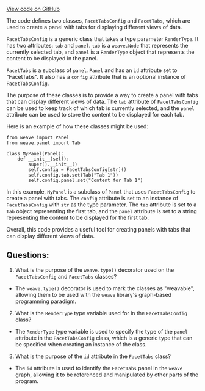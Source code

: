 [View code on GitHub](https://github.com/wandb/weave/weave/panels/panel_facet_tabs.py)

The code defines two classes, `FacetTabsConfig` and `FacetTabs`, which are used to create a panel with tabs for displaying different views of data. 

`FacetTabsConfig` is a generic class that takes a type parameter `RenderType`. It has two attributes: `tab` and `panel`. `tab` is a `weave.Node` that represents the currently selected tab, and `panel` is a `RenderType` object that represents the content to be displayed in the panel. 

`FacetTabs` is a subclass of `panel.Panel` and has an `id` attribute set to "FacetTabs". It also has a `config` attribute that is an optional instance of `FacetTabsConfig`. 

The purpose of these classes is to provide a way to create a panel with tabs that can display different views of data. The `tab` attribute of `FacetTabsConfig` can be used to keep track of which tab is currently selected, and the `panel` attribute can be used to store the content to be displayed for each tab. 

Here is an example of how these classes might be used:

```
from weave import Panel
from weave.panel import Tab

class MyPanel(Panel):
    def __init__(self):
        super().__init__()
        self.config = FacetTabsConfig[str]()
        self.config.tab.set(Tab("Tab 1"))
        self.config.panel.set("Content for Tab 1")
```

In this example, `MyPanel` is a subclass of `Panel` that uses `FacetTabsConfig` to create a panel with tabs. The `config` attribute is set to an instance of `FacetTabsConfig` with `str` as the type parameter. The `tab` attribute is set to a `Tab` object representing the first tab, and the `panel` attribute is set to a string representing the content to be displayed for the first tab. 

Overall, this code provides a useful tool for creating panels with tabs that can display different views of data.
## Questions: 
 1. What is the purpose of the `weave.type()` decorator used on the `FacetTabsConfig` and `FacetTabs` classes?
- The `weave.type()` decorator is used to mark the classes as "weavable", allowing them to be used with the `weave` library's graph-based programming paradigm.

2. What is the `RenderType` type variable used for in the `FacetTabsConfig` class?
- The `RenderType` type variable is used to specify the type of the `panel` attribute in the `FacetTabsConfig` class, which is a generic type that can be specified when creating an instance of the class.

3. What is the purpose of the `id` attribute in the `FacetTabs` class?
- The `id` attribute is used to identify the `FacetTabs` panel in the `weave` graph, allowing it to be referenced and manipulated by other parts of the program.